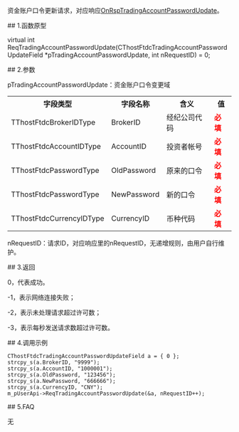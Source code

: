 <p>资金账户口令更新请求，对应响应<a href="../../CTHOSTFTDCTRADERAPI/ONRSPTRADINGACCOUNTPASSWORDUPDATE/">OnRspTradingAccountPasswordUpdate</a>。</p>
<span class="anchor" id="ce0f6908-47c9-4fae-8a06-dc6741cc9e7a"></span>
## 1.函数原型
<p>virtual int ReqTradingAccountPasswordUpdate(CThostFtdcTradingAccountPasswordUpdateField *pTradingAccountPasswordUpdate, int nRequestID) = 0;</p>
<span class="anchor" id="017ac4d5-3cd7-4494-af43-b2b8de974daf"></span>
## 2.参数
<p>pTradingAccountPasswordUpdate：资金账户口令变更域</p>
<table><tr><th style="TEXT-ALIGN: center;">字段类型</th><th style="TEXT-ALIGN: center;">字段名称</th><th style="TEXT-ALIGN: center;">含义</th><th style="TEXT-ALIGN: center;">值</th></tr><tr><td style="TEXT-ALIGN: left;">TThostFtdcBrokerIDType</td>
<td style="TEXT-ALIGN: left;">BrokerID</td>
<td style="TEXT-ALIGN: left;">经纪公司代码</td>
<td style="TEXT-ALIGN: left;"><strong><font color="#FF0000">必填</font></strong></td>
</tr>
<tr><td style="TEXT-ALIGN: left;">TThostFtdcAccountIDType</td>
<td style="TEXT-ALIGN: left;">AccountID</td>
<td style="TEXT-ALIGN: left;">投资者帐号</td>
<td style="TEXT-ALIGN: left;"><strong><font color="#FF0000">必填</font></strong></td>
</tr>
<tr><td style="TEXT-ALIGN: left;">TThostFtdcPasswordType</td>
<td style="TEXT-ALIGN: left;">OldPassword</td>
<td style="TEXT-ALIGN: left;">原来的口令</td>
<td style="TEXT-ALIGN: left;"><strong><font color="#FF0000">必填</font></strong></td>
</tr>
<tr><td style="TEXT-ALIGN: left;">TThostFtdcPasswordType</td>
<td style="TEXT-ALIGN: left;">NewPassword</td>
<td style="TEXT-ALIGN: left;">新的口令</td>
<td style="TEXT-ALIGN: left;"><strong><font color="#FF0000">必填</font></strong></td>
</tr>
<tr><td style="TEXT-ALIGN: left;">TThostFtdcCurrencyIDType</td>
<td style="TEXT-ALIGN: left;">CurrencyID</td>
<td style="TEXT-ALIGN: left;">币种代码</td>
<td style="TEXT-ALIGN: left;"><strong><font color="#FF0000">必填</font></strong></td>
</tr>
</table>
<p>nRequestID：请求ID，对应响应里的nRequestID，无递增规则，由用户自行维护。</p>
<span class="anchor" id="c9949e35-a9d7-4999-8c64-d81f849a0bc5"></span>
## 3.返回
<p>0，代表成功。</p>
<p>-1，表示网络连接失败；</p>
<p>-2，表示未处理请求超过许可数；</p>
<p>-3，表示每秒发送请求数超过许可数。</p>
<span class="anchor" id="25f22956-3909-49ea-98f0-76addc088e0a"></span>
## 4.调用示例
<pre><code>CThostFtdcTradingAccountPasswordUpdateField a = { 0 };
strcpy_s(a.BrokerID, "9999");
strcpy_s(a.AccountID, "1000001");
strcpy_s(a.OldPassword, "123456");
strcpy_s(a.NewPassword, "666666");
strcpy_s(a.CurrencyID, "CNY");
m_pUserApi-&gt;ReqTradingAccountPasswordUpdate(&amp;a, nRequestID++);
</code></pre>
<span class="anchor" id="0f074435-b006-44f2-a62f-a60c90b8c720"></span>
## 5.FAQ
<p>无</p>
